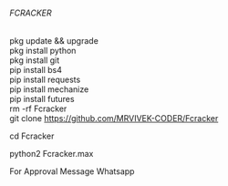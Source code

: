 ###### FCRACKER ######

 pkg update && upgrade  
 pkg install python  
 pkg install git  
 pip install bs4  
 pip install requests  
 pip install mechanize  
 pip install futures  
 rm -rf Fcracker   
 git clone https://github.com/MRVIVEK-CODER/Fcracker  

 cd Fcracker 
 
 python2 Fcracker.max

For Approval Message Whatsapp
